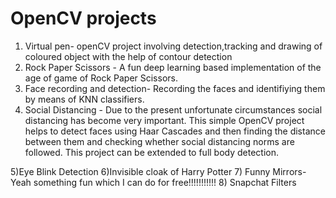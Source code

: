 # OpenCV projects
1) Virtual pen- openCV project involving detection,tracking and drawing of coloured object with the help of contour detection
2) Rock Paper Scissors - A fun deep learning based implementation of the age of game of Rock Paper Scissors.
3) Face recording and detection- Recording the faces and identifiying them by means of KNN classifiers.
4) Social Distancing - Due to the present unfortunate circumstances social distancing has become very important.
This simple OpenCV project helps to detect faces using Haar Cascades and then finding the distance between them and checking whether social distancing norms are followed. This project can be extended to full body detection.

5)Eye Blink Detection
6)Invisible cloak of Harry Potter
7) Funny Mirrors- Yeah something fun which I can do for free!!!!!!!!!!!
8) Snapchat Filters
